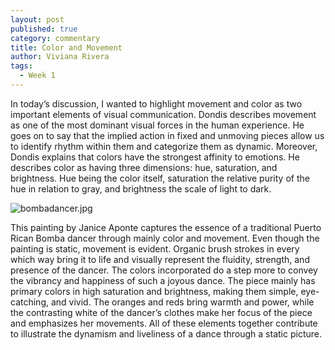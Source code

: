 ```yaml
---
layout: post
published: true
category: commentary
title: Color and Movement
author: Viviana Rivera
tags:
  - Week 1
---
```


In today’s discussion, I wanted to highlight movement and color as two important elements of visual communication. Dondis describes movement as one of the most dominant visual forces in the human experience. He goes on to say that the implied action in fixed and unmoving pieces allow us to identify rhythm within them and categorize them as dynamic. Moreover, Dondis explains that colors have the strongest affinity to emotions. He describes color as having three dimensions: hue, saturation, and brightness. Hue being the color itself, saturation the relative purity of the hue in relation to gray, and brightness the scale of light to dark. 

![bombadancer.jpg]({{site.baseurl}}/assets/bombadancer.jpg)

This painting by Janice Aponte captures the essence of a traditional Puerto Rican Bomba dancer through mainly color and movement. Even though the painting is static, movement is evident. Organic brush strokes in every which way bring it to life and visually represent the fluidity, strength, and presence of the dancer. The colors incorporated do a step more to convey the vibrancy and happiness of such a joyous dance. The piece mainly has primary colors in high saturation and brightness, making them simple, eye-catching, and vivid. The oranges and reds bring warmth and power, while the contrasting white of the dancer’s clothes make her focus of the piece and emphasizes her movements. All of these elements together contribute to illustrate the dynamism and liveliness of a dance through a static picture. 

